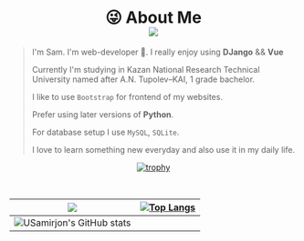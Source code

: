 <div align="center">
  
# :stuck_out_tongue_winking_eye: About Me <br>![](https://komarev.com/ghpvc/?username=USamirjon)

</div>


> I'm Sam. I'm web-developer :muscle:. I really enjoy using **DJango** && **Vue**
> 
> Currently I'm studying in Kazan National Research Technical University named after A.N. Tupolev–KAI, 1 grade bachelor.
>
> I like to use  `Bootstrap` for frontend of my websites.
> 
> Prefer using later versions of **Python**.
> 
> For database setup I use `MySQL`, `SQLite`.
> 
> I love to learn something new everyday and also use it in my daily life.


<div align="center">    
  
[![trophy](https://github-profile-trophy.vercel.app/?username=USamirjon&theme=algolia&margin-w=0)](#)
  
<br>

  

| ![](https://github-profile-summary-cards.vercel.app/api/cards/profile-details?username=USamirjon&theme=monokai)  | [![Top Langs](https://github-readme-stats.vercel.app/api/top-langs/?username=USamirjon&theme=midnight-purple&show_icons=true&hide_border=true&layout=compact&langs_count=50)](#)  |
| ------------- | ------------- |
|  ![USamirjon's GitHub stats](https://github-readme-stats.vercel.app/api?username=USamirjon&theme=prussian&show_icons=true&count_private=true) |   |

</div>

<!--
**USamirjon/USamirjon** is a ✨ _special_ ✨ repository because its `README.md` (this file) appears on your GitHub profile.

